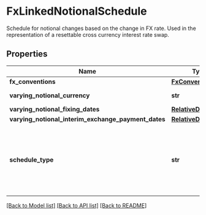 # FxLinkedNotionalSchedule

Schedule for notional changes based on the change in FX rate.  Used in the representation of a resettable cross currency interest rate swap.

## Properties
Name | Type | Description | Notes
------------ | ------------- | ------------- | -------------
**fx_conventions** | [**FxConventions**](FxConventions.md) |  | 
**varying_notional_currency** | **str** | The currency of the varying notional amount. | 
**varying_notional_fixing_dates** | [**RelativeDateOffset**](RelativeDateOffset.md) |  | 
**varying_notional_interim_exchange_payment_dates** | [**RelativeDateOffset**](RelativeDateOffset.md) |  | [optional] 
**schedule_type** | **str** | The available values are: FixedSchedule, FloatSchedule, OptionalitySchedule, StepSchedule, Exercise, FxRateSchedule, FxLinkedNotionalSchedule, BondConversionSchedule, Invalid | 

[[Back to Model list]](../README.md#documentation-for-models) [[Back to API list]](../README.md#documentation-for-api-endpoints) [[Back to README]](../README.md)



